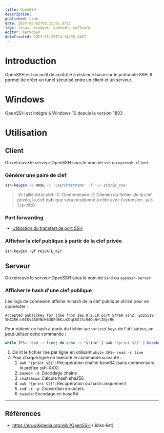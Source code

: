 ```yaml
---
title: OpenSSH
description: 
published: true
date: 2024-06-03T08:21:01.872Z
tags: linux, windows, openssh, software
editor: markdown
dateCreated: 2023-06-20T14:14:35.446Z
---
```


# Introduction
OpenSSH est un outil de contrôle à distance basé sur le protocole SSH. Il permet de créer un tunel sécurisé entre un client et un serveur.

# Windows
OpenSSH est intégré à Windows 10 depuis la version 1803

# Utilisation
## Client
On retrouve le serveur OpenSSH sous le nom de `ssh` ou `openssh-client`
### Générer une paire de clef 
```bash
ssh-keygen -b 4096 -C 'user@hostname' -f '~/.ssh/id_rsa'
``` 
> *-b*: taille de la clef
> *-C*: Commentaire
> *-f*: Chemin du fichier de la clef privée, la clef publique sera positionné à côté avec l'extension `.pub`
{.is-info}

### Port forwarding
- [Utilisation du transfert de port SSH](/openssh/port-forwarding)

### Afficher la clef publique à partir de la clef privée
```
ssh-keygen -yf PRIVATE_KEY
```

## Serveur
On retrouve le serveur OpenSSH sous le nom de `sshd` ou `openssh-server`

### Afficher le hash d'une clef publique
Les logs de connexion affiche le hash de la clef publique utilisé pour se connecter : 
```
Accepted publickey for jdoe from 192.0.2.10 port 54460 ssh2: ED25519 SHA256:U6IKv4ADYNnK63QFd6KzzQDqLhDJ3cR4QuN+lJNjrRk
```

Pour obtenir ce hash à partir du fichier `authorized_keys` de l'utilisateur, on peut utiliser cette commande :
```bash
while IFS= read -r line; do echo -n "$line" | awk '{print $2}' | base64 -d | sha256sum | awk '{print $1}' | xxd -r -p | base64 ; done < /home/jdoe/.ssh/authorized_keys
```
1. On lit le fichier line par ligne en utilisant `while IFS= read -r line`
2. Pour chaque ligne on exécute le commande suivante :
    1. `awk '{print $2}'`: Récupération chaîne base64 (sans commentaire ni préfixe ssh-XXX)
    2. `base64 -d`: Décodage chaine
    3. `sha256sum`: Calcule hash sha256 
    4. `awk '{print $1}'`: Récupération du hash uniquement
    5. `xxd -r -p`: Convertion en octets
    6. `base64`: Encodage en base64

---
## Références
- https://en.wikipedia.org/wiki/OpenSSH
{.links-list}